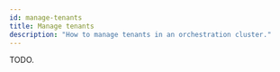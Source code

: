 ```yaml
---
id: manage-tenants
title: Manage tenants
description: "How to manage tenants in an orchestration cluster."
---
```


TODO.
